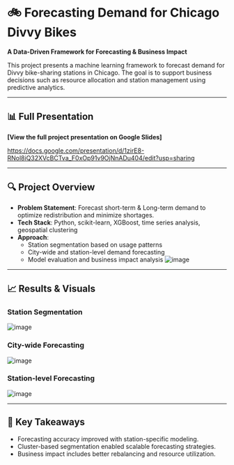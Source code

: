# 🚲 Forecasting Demand for Chicago Divvy Bikes

**A Data-Driven Framework for Forecasting & Business Impact**

This project presents a machine learning framework to forecast demand for Divvy bike-sharing stations in Chicago. The goal is to support business decisions such as resource allocation and station management using predictive analytics.

---

## 📊 Full Presentation

**[View the full project presentation on Google Slides]**

https://docs.google.com/presentation/d/1zirE8-RNol8iQ32XVcBCTva_F0xOp91v9OjNnADu404/edit?usp=sharing

---

## 🔍 Project Overview

- **Problem Statement**: Forecast short-term & Long-term demand to optimize redistribution and minimize shortages.
- **Tech Stack**: Python, scikit-learn, XGBoost, time series analysis, geospatial clustering
- **Approach**:
  - Station segmentation based on usage patterns
  - City-wide and station-level demand forecasting
  - Model evaluation and business impact analysis
![image](https://github.com/user-attachments/assets/e83606e0-99c9-4c7d-bdba-1e2128d07bd2)

---

## 📈 Results & Visuals

### Station Segmentation
![image](https://github.com/user-attachments/assets/42a2d109-e2f7-46e5-b108-8d5b603ba3eb)


### City-wide Forecasting
![image](https://github.com/user-attachments/assets/f04d523d-79fa-48c2-8bc8-19f1c7a58c35)


### Station-level Forecasting
![image](https://github.com/user-attachments/assets/f6701b91-187d-4ff9-9141-0bf50047916d)


---

## 🧠 Key Takeaways

- Forecasting accuracy improved with station-specific modeling.
- Cluster-based segmentation enabled scalable forecasting strategies.
- Business impact includes better rebalancing and resource utilization.
